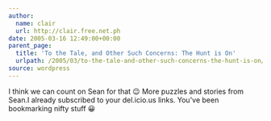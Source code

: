 ```yaml
---
author:
  name: clair
  url: http://clair.free.net.ph
date: 2005-03-16 12:49:00+00:00
parent_page:
  title: 'To the Tale, and Other Such Concerns: The Hunt is On'
  urlpath: /2005/03/to-the-tale-and-other-such-concerns-the-hunt-is-on/
source: wordpress
---
```


I think we can count on Sean for that 😉 More puzzles and stories from Sean.I already subscribed to your del.icio.us links. You've been bookmarking nifty  stuff 😀